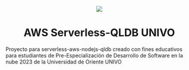 <p align="center">
    <a href="https://univo.edu.sv" target="_blank">
        <img src="https://www.univo.edu.sv/wp-content/uploads/2019/09/lo2.png">
    </a>
</p>    
<h1 align="center">AWS Serverless-QLDB UNIVO</h1>

Proyecto para serverless-aws-nodejs-qldb creado con fines educativos para estudiantes de Pre-Especialización de Desarrollo de Software en la nube 2023 de la Universidad de Oriente UNIVO